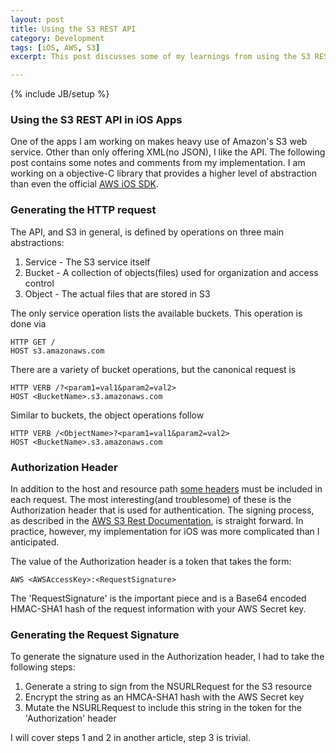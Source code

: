 ```yaml
---
layout: post
title: Using the S3 REST API
category: Development
tags: [iOS, AWS, S3]
excerpt: This post discusses some of my learnings from using the S3 REST API in an iOS App.  This particular post focuses on generating signed requests.

---
```

{% include JB/setup %}

### Using the S3 REST API in iOS Apps ###

One of the apps I am working on makes heavy use of Amazon's S3 web service.  Other than only offering XML(no JSON), I like the API.  The following post contains some notes and comments from my implementation.  I am working on a objective-C library that provides a higher level of abstraction than even the official [AWS iOS SDK][aws_ios_sdk].   

### Generating the HTTP request ###

The API, and S3 in general, is defined by operations on three main abstractions:

1. Service - The S3 service itself
2. Bucket - A collection of objects(files) used for organization and access control
3. Object - The actual files that are stored in S3  

The only service operation lists the available buckets.  This operation is done via

    HTTP GET /
    HOST s3.amazonaws.com

There are a variety of bucket operations, but the canonical request is 

    HTTP VERB /?<param1=val1&param2=val2>
    HOST <BucketName>.s3.amazonaws.com

Similar to buckets, the object operations follow

    HTTP VERB /<ObjectName>?<param1=val1&param2=val2>
    HOST <BucketName>.s3.amazonaws.com

### Authorization Header ###

In addition to the host and resource path [some headers][aws_headers_docs] must be included in each request.  The most interesting(and troublesome) of these is the Authorization header that is used for authentication.  The signing process, as described in the [AWS S3 Rest Documentation][aws_s3_docs], is straight forward.  In practice, however, my implementation for iOS was more complicated than I anticipated.

The value of the Authorization header is a token that takes the form:

    AWS <AWSAccessKey>:<RequestSignature>  
    
The 'RequestSignature' is the important piece and is a Base64 encoded HMAC-SHA1 hash of the request information with your AWS Secret key.


### Generating the Request Signature ###

To generate the signature used in the Authorization header, I had to take the following steps:

1. Generate a string to sign from the NSURLRequest for the S3 resource
2. Encrypt the string as an HMCA-SHA1 hash with the AWS Secret key
3. Mutate the NSURLRequest to include this string in the token for the 'Authorization' header  

I will cover steps 1 and 2 in another article, step 3 is trivial.


[aws_ios_sdk]:http://aws.amazon.com/sdkforios/
[aws_s3_docs]:http://docs.amazonwebservices.com/AmazonS3/latest/API/APIRest.html 
[aws_headers_docs]:http://docs.amazonwebservices.com/AmazonS3/latest/API/RESTCommonRequestHeaders.html
